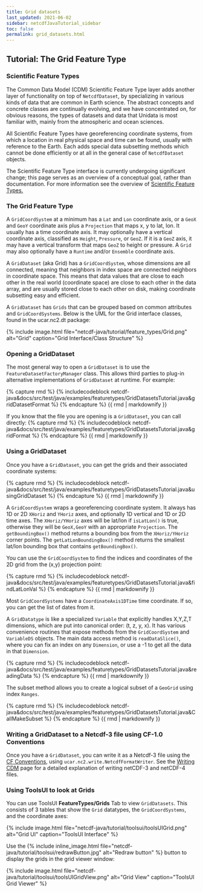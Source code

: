 ```yaml
---
title: Grid datasets
last_updated: 2021-06-02
sidebar: netcdfJavaTutorial_sidebar
toc: false
permalink: grid_datasets.html
---
```

## Tutorial: The Grid Feature Type

### Scientific Feature Types
The Common Data Model (CDM) Scientific Feature Type layer adds another layer of functionality on top of `NetcdfDataset`, by specializing in various kinds of data that are common in Earth science.
The abstract concepts and concrete classes are continually evolving, and we have concentrated on, for obvious reasons, the types of datasets and data that Unidata is most familiar with, mainly from the atmospheric and ocean sciences.

All Scientific Feature Types have georeferencing coordinate systems, from which a location in real physical space and time can be found, usually with reference to the Earth.
Each adds special data subsetting methods which cannot be done efficiently or at all in the general case of `NetcdfDataset` objects.

The Scientific Feature Type interface is currently undergoing significant change; this page serves as an overview of a conceptual goal, rather than documentation. For more information see the overview of
[Scientific Feature Types.](feature_datasets.html )

### The Grid Feature Type
A `GridCoordSystem` at a minimum has a `Lat` and `Lon` coordinate axis, or a `GeoX` and `GeoY` coordinate axis plus a `Projection` that maps x, y to lat, lon.
It usually has a time coordinate axis. It may optionally have a vertical coordinate axis, classified as `Height`, `Pressure`, or `GeoZ`.
If it is a `GeoZ` axis, it may have a vertical transform that maps `GeoZ` to height or pressure. A `Grid` may also optionally have a `Runtime` and/or `Ensemble` coordinate axis.

A `GridDataset` (aka Grid) has a `GridCoordSystem`, whose dimensions are all connected, meaning that neighbors in index space are connected neighbors in coordinate space.
This means that data values that are close to each other in the real world (coordinate space) are close to each other in the data array, and are usually stored close to each other on disk, making coordinate subsetting easy and efficient.

A `GridDataset` has `Grids` that can be grouped based on common attributes and `GridCoordSystems`. Below is the UML for the Grid interface classes, found in the ucar.nc2.dt package:

{% include image.html file="netcdf-java/tutorial/feature_types/Grid.png" alt="Grid" caption="Grid Interface/Class Structure" %}

### Opening a GridDataset
The most general way to open a `GridDataset` is to use the `FeatureDatasetFactoryManager` class. This allows third parties to plug-in alternative implementations of `GridDataset` at runtime.
For example:

{% capture rmd %}
{% includecodeblock netcdf-java&docs/src/test/java/examples/featuretypes/GridDatasetsTutorial.java&gridDatasetFormat %}
{% endcapture %}
{{ rmd | markdownify }}


If you know that the file you are opening is a `GridDataset`, you can call directly:
{% capture rmd %}
{% includecodeblock netcdf-java&docs/src/test/java/examples/featuretypes/GridDatasetsTutorial.java&gridFormat %}
{% endcapture %}
{{ rmd | markdownify }}

### Using a GridDataset

Once you have a `GridDataset`, you can get the grids and their associated coordinate systems:

{% capture rmd %}
{% includecodeblock netcdf-java&docs/src/test/java/examples/featuretypes/GridDatasetsTutorial.java&usingGridDataset %}
{% endcapture %}
{{ rmd | markdownify }}

A `GridCoordSystem` wraps a georeferencing coordinate system. It always has 1D or 2D `XHoriz` and `YHoriz` axes, and optionally 1D vertical and 1D or 2D time axes.
The `XHoriz/YHoriz` axes will be lat/lon if `isLatLon()` is true, otherwise they will be `GeoX,GeoY` with an appropriate `Projection`.
The `getBoundingBox()` method returns a bounding box from the `XHoriz/YHoriz` corner points. The `getLatLonBoundingBox()` method returns the smallest lat/lon bounding box that contains `getBoundingBox()`.

You can use the `GridCoordSystem` to find the indices and coordinates of the 2D grid from the (x,y) projection point:

{% capture rmd %}
{% includecodeblock netcdf-java&docs/src/test/java/examples/featuretypes/GridDatasetsTutorial.java&findLatLonVal %}
{% endcapture %}
{{ rmd | markdownify }}

Most `GridCoordSystems` have a `CoordinateAxis1DTime` time coordinate. If so, you can get the list of dates from it.

A `GridDatatype` is like a specialized `Variable` that explicitly handles X,Y,Z,T dimensions, which are put into canonical order: (t, z, y, x).
It has various convenience routines that expose methods from the `GridCoordSystem` and `VariableDS` objects.
The main data access method is `readDataSlice()`, where you can fix an index on any `Dimension`, or use a -1 to get all the data in that `Dimension`.

{% capture rmd %}
{% includecodeblock netcdf-java&docs/src/test/java/examples/featuretypes/GridDatasetsTutorial.java&readingData %}
{% endcapture %}
{{ rmd | markdownify }}

The subset method allows you to create a logical subset of a `GeoGrid` using index `Ranges`.

{% capture rmd %}
{% includecodeblock netcdf-java&docs/src/test/java/examples/featuretypes/GridDatasetsTutorial.java&CallMakeSubset %}
{% endcapture %}
{{ rmd | markdownify }}

### Writing a GridDataset to a Netcdf-3 file using CF-1.0 Conventions

Once you have a `GridDataset`, you can write it as a Netcdf-3 file using the <a href="http://cfconventions.org/" target="_blank">CF Conventions</a>, using `ucar.nc2.write.NetcdfFormatWriter`.
See the [Writing CDM](writing_netcdf.html) page for a detailed explanation of writing netCDF-3 and netCDF-4 files.

### Using ToolsUI to look at Grids

You can use ToolsUI **FeatureTypes/Grids** Tab to view `GridDatasets`. This consists of 3 tables that show the `Grid` datatypes, the `GridCoordSystems`, and the coordinate axes:

{% include image.html file="netcdf-java/tutorial/toolsui/toolsUIGrid.png" alt="Grid UI" caption="ToolsUI Interface" %}

Use the {% include inline_image.html file="netcdf-java/tutorial/toolsui/redrawButton.jpg" alt="Redraw button" %}  button to display the grids in the grid viewer window:

{% include image.html file="netcdf-java/tutorial/toolsui/toolsUIGridView.png" alt="Grid View" caption="ToolsUI Grid Viewer" %}
